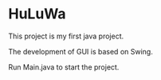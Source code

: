 # HuLuWa

This project is my first java project.

The development of GUI is based on Swing.

Run Main.java to start the project.
